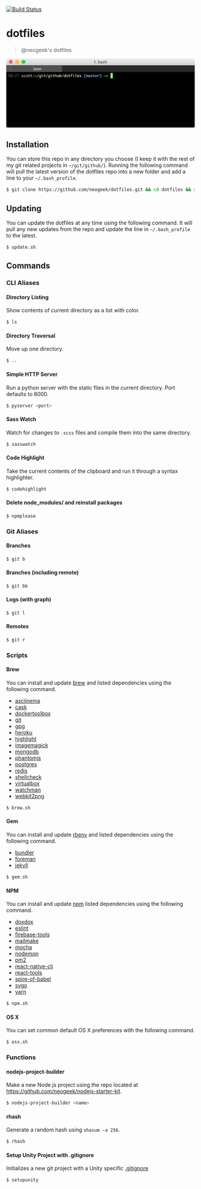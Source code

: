 [![Build Status](https://travis-ci.org/neogeek/dotfiles.svg?branch=master)](https://travis-ci.org/neogeek/dotfiles)

# dotfiles

> @neogeek's dotfiles

![](screenshot.png)

## Installation

You can store this repo in any directory you choose (I keep it with the rest of my git related projects in `~/git/github/`). Running the following command will pull the latest version of the dotfiles repo into a new folder and add a line to your `~/.bash_profile`.

```bash
$ git clone https://github.com/neogeek/dotfiles.git && cd dotfiles && source bootstrap.sh
```

## Updating

You can update the dotfiles at any time using the following command. It will pull any new updates from the repo and update the line in `~/.bash_profile` to the latest.

```bash
$ update.sh
```

## Commands

### CLI Aliases

#### Directory Listing

Show contents of current directory as a list with color.

```bash
$ ls
```

#### Directory Traversal

Move up one directory.

```bash
$ ..
```

#### Simple HTTP Server

Run a python server with the static files in the current directory. Port defaults to 8000.

```bash
$ pyserver <port>
```

#### Sass Watch

Watch for changes to `.scss` files and compile them into the same directory.

```bash
$ sasswatch
```

#### Code Highlight

Take the current contents of the clipboard and run it through a syntax highlighter.

```bash
$ codehighlight
```

#### Delete node_modules/ and reinstall packages

```bash
$ npmplease
```

### Git Aliases

#### Branches

```bash
$ git b
```

#### Branches (including remote)

```bash
$ git bb
```

#### Logs (with graph)

```bash
$ git l
```

#### Remotes

```bash
$ git r
```

### Scripts

#### Brew

You can install and update [brew](http://brew.sh) and listed dependencies using the following command.

- [asciinema](https://asciinema.org)
- [cask](http://caskroom.io)
- [dockertoolbox](https://www.docker.com/products/docker-toolbox)
- [git](https://git-scm.com/)
- [gpg](https://help.github.com/categories/gpg/)
- [heroku](https://toolbelt.heroku.com/standalone)
- [highlight](http://www.andre-simon.de/doku/highlight/en/highlight.php)
- [imagemagick](http://www.imagemagick.org/script/index.php)
- [mongodb](https://www.mongodb.org)
- [phantomjs](http://phantomjs.org)
- [postgres](http://www.postgresql.org)
- [redis](http://redis.io)
- [shellcheck](https://github.com/koalaman/shellcheck)
- [virtualbox](https://www.virtualbox.org/)
- [watchman](https://facebook.github.io/watchman)
- [webkit2png](http://www.paulhammond.org/webkit2png/)

```bash
$ brew.sh
```

#### Gem

You can install and update [rbenv](https://github.com/sstephenson/rbenv) and listed dependencies using the following command.

- [bundler](http://bundler.io)
- [foreman](http://ddollar.github.io/foreman/)
- [jekyll](http://jekyllrb.com)

```bash
$ gem.sh
```

#### NPM

You can install and update [npm](https://www.npmjs.com) listed dependencies using the following command.

- [doxdox](http://doxdox.org)
- [eslint](http://eslint.org/)
- [firebase-tools](https://www.firebase.com/)
- [mailmake](https://github.com/neogeek/mailmake)
- [mocha](http://mochajs.org)
- [nodemon](https://github.com/remy/nodemon)
- [pm2](https://github.com/Unitech/pm2)
- [react-native-cli](http://facebook.github.io/react-native)
- [react-tools](http://facebook.github.io/react)
- [spire-of-babel](https://github.com/neogeek/spire-of-babel)
- [svgo](https://github.com/svg/svgo)
- [yarn](https://github.com/yarnpkg/yarn)

```bash
$ npm.sh
```

#### OS X

You can set common default OS X preferences with the following command.

```bash
$ osx.sh
```

### Functions

#### nodejs-project-builder

Make a new Node.js project using the repo located at <https://github.com/neogeek/nodejs-starter-kit>.

```bash
$ nodejs-project-builder <name>
```

#### rhash

Generate a random hash using `shasum -a 256`.

```bash
$ rhash
```

#### Setup Unity Project with .gitignore

Initializes a new git project with a Unity specific [.gitignore](https://raw.githubusercontent.com/github/gitignore/master/Unity.gitignore)

```bash
$ setupunity
```
